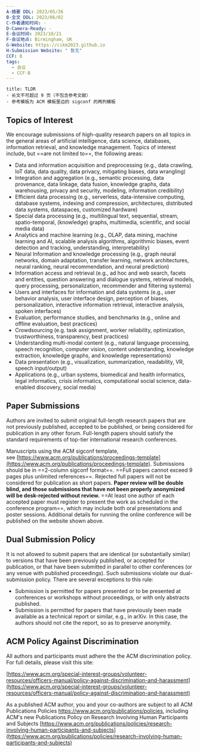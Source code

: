 ```yaml
---
A-摘要 DDL: 2023/05/26
B-全文 DDL: 2023/06/02
C-作者通知时间: - 
D-Camera-Ready: - 
E-会议时间: 2023/10/21
F-会议地点: Birmingham, UK
G-Website: https://cikm2023.github.io
H-Submission Website: " 暂无"
CCF: B
tags:
  - 会议
  - CCF-B
---
```


```ad-abstract
title: TLDR
- 长文不可超过 9 页（不包含参考文献）
- 参考模板为 ACM 模板里边的 sigconf 的两列模板

```


## **Topics of Interest**

We encourage submissions of high-quality research papers on all topics in the general areas of artificial intelligence, data science, databases, information retrieval, and knowledge management. Topics of interest include, but ==are not limited to==, the following areas:

-   Data and information acquisition and preprocessing (e.g., data crawling, IoT data, data quality, data privacy, mitigating biases, data wrangling)
-   Integration and aggregation (e.g., semantic processing, data provenance, data linkage, data fusion, knowledge graphs, data warehousing, privacy and security, modeling, information credibility)
-   Efficient data processing (e.g., serverless, data-intensive computing, database systems, indexing and compression, architectures, distributed data systems, dataspaces, customized hardware)
-   Special data processing (e.g., multilingual text, sequential, stream, spatio-temporal, (knowledge) graphs, multimedia, scientific, and social media data)
-   Analytics and machine learning (e.g., OLAP, data mining, machine learning and AI, scalable analysis algorithms, algorithmic biases, event detection and tracking, understanding, interpretability)
-   Neural Information and knowledge processing (e.g., graph neural networks, domain adaptation, transfer learning, network architectures, neural ranking, neural recommendation, and neural prediction)
-   Information access and retrieval (e.g., ad hoc and web search, facets and entities, question answering and dialogue systems, retrieval models, query processing, personalization, recommender and filtering systems)
-   Users and interfaces for information and data systems (e.g., user behavior analysis, user interface design, perception of biases, personalization, interactive information retrieval, interactive analysis, spoken interfaces)
-   Evaluation, performance studies, and benchmarks (e.g., online and offline evaluation, best practices)
-   Crowdsourcing (e.g. task assignment, worker reliability, optimization, trustworthiness, transparency, best practices)
-   Understanding multi-modal content (e.g., natural language processing, speech recognition, computer vision, content understanding, knowledge extraction, knowledge graphs, and knowledge representations)
-   Data presentation (e.g., visualization, summarization, readability, VR, speech input/output)
-   Applications (e.g., urban systems, biomedical and health informatics, legal informatics, crisis informatics, computational social science, data-enabled discovery, social media)

## **Paper Submissions**

Authors are invited to submit original full-length research papers that are not previously published, accepted to be published, or being considered for publication in any other forum. Full-length papers should satisfy the standard requirements of top-tier international research conferences.

Manuscripts using the ACM sigconf template, see [https://www.acm.org/publications/proceedings-template](https://www.acm.org/publications/proceedings-template). Submissions should be in ==2-column sigconf format==. ==Full papers cannot exceed 9 pages plus unlimited references==. Rejected full papers will not be considered for publication as short papers. **Paper review will be double blind, and those submissions that have not been properly anonymized will be desk-rejected without review.** ==At least one author of each accepted paper must register to present the work as scheduled in the conference program==, which may include both oral presentations and poster sessions. Additional details for running the online conference will be published on the website shown above.

## **Dual Submission Policy**

It is not allowed to submit papers that are identical (or substantially similar) to versions that have been previously published, or accepted for publication, or that have been submitted in parallel to other conferences (or any venue with published proceedings). Such submissions violate our dual-submission policy. There are several exceptions to this rule:

-   Submission is permitted for papers presented or to be presented at conferences or workshops without proceedings, or with only abstracts published.
-   Submission is permitted for papers that have previously been made available as a technical report or similar, e.g., in arXiv. In this case, the authors should not cite the report, so as to preserve anonymity.

## **ACM Policy Against Discrimination**

All authors and participants must adhere the the ACM discrimination policy. For full details, please visit this site:

[https://www.acm.org/special-interest-groups/volunteer-resources/officers-manual/policy-against-discrimination-and-harassment](https://www.acm.org/special-interest-groups/volunteer-resources/officers-manual/policy-against-discrimination-and-harassment)

As a published ACM author, you and your co-authors are subject to all ACM Publications Policies https://www.acm.org/publications/policies, including ACM's new Publications Policy on Research Involving Human Participants and Subjects [https://www.acm.org/publications/policies/research-involving-human-participants-and-subjects](https://www.acm.org/publications/policies/research-involving-human-participants-and-subjects)